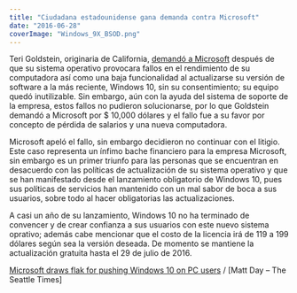 ```yaml
---
title: "Ciudadana estadounidense gana demanda contra Microsoft"
date: "2016-06-28"
coverImage: "Windows_9X_BSOD.png"
---
```


Teri Goldstein, originaria de California, [demandó a Microsoft](http://www.seattletimes.com/business/microsoft/microsoft-draws-flak-for-pushing-windows-10-on-pc-users/) después de que su sistema operativo provocara fallos en el rendimiento de su computadora así como una baja funcionalidad al actualizarse su versión de software a la más reciente, Windows 10, sin su consentimiento; su equipo quedó inutilizable. Sin embargo, aún con la ayuda del sistema de soporte de la empresa, estos fallos no pudieron solucionarse, por lo que Goldstein demandó a Microsoft por $ 10,000 dólares y el fallo fue a su favor por concepto de pérdida de salarios y una nueva computadora.

Microsoft apeló el fallo, sin embargo decidieron no continuar con el litigio. Este caso representa un ínfimo bache financiero para la empresa Microsoft, sin embargo es un primer triunfo para las personas que se encuentran en desacuerdo con las políticas de actualización de su sistema operativo y que se han manifestado desde el lanzamiento obligatorio de Windows 10, pues sus políticas de servicios han mantenido con un mal sabor de boca a sus usuarios, sobre todo al hacer obligatorias las actualizaciones.

A casi un año de su lanzamiento, Windows 10 no ha terminado de convencer y de crear confianza a sus usuarios con este nuevo sistema oprativo; además cabe mencionar que el costo de la licencia irá de 119 a 199 dólares según sea la versión deseada. De momento se mantiene la actualización gratuita hasta el 29 de julio de 2016.

[Microsoft draws flak for pushing Windows 10 on PC users](http://www.seattletimes.com/business/microsoft/microsoft-draws-flak-for-pushing-windows-10-on-pc-users/) / \[Matt Day – The Seattle Times\]
